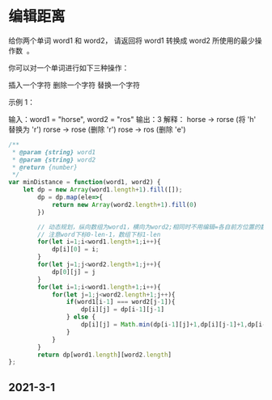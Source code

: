# 编辑距离

给你两个单词 word1 和 word2， 请返回将 word1 转换成 word2 所使用的最少操作数  。

你可以对一个单词进行如下三种操作：

插入一个字符
删除一个字符
替换一个字符
 

示例 1：

输入：word1 = "horse", word2 = "ros"
输出：3
解释：
horse -> rorse (将 'h' 替换为 'r')
rorse -> rose (删除 'r')
rose -> ros (删除 'e')

```javascript
/**
 * @param {string} word1
 * @param {string} word2
 * @return {number}
 */
var minDistance = function(word1, word2) {
    let dp = new Array(word1.length+1).fill([]);
        dp = dp.map(ele=>{
            return new Array(word2.length+1).fill(0)
        })

        // 动态规划，纵向数组为word1，横向为word2;相同时不用编辑=各自前方位置的数字；不同时因为增加了一位，等于前方最小的编辑方式+1(因为可以替换，两个字符串各自-1和一同-1都要计算)
        // 注意word下标0-len-1，数组下标1-len
        for(let i=1;i<word1.length+1;i++){
            dp[i][0] = i;
        }
        for(let j=1;j<word2.length+1;j++){
            dp[0][j] = j
        }
        for(let i=1;i<word1.length+1;i++){
            for(let j=1;j<word2.length+1;j++){
                if(word1[i-1] === word2[j-1]){
                    dp[i][j] = dp[i-1][j-1]
                } else {
                    dp[i][j] = Math.min(dp[i-1][j]+1,dp[i][j-1]+1,dp[i-1][j-1]+1)
                }
            }
        }
        return dp[word1.length][word2.length]
};
```
## 2021-3-1
